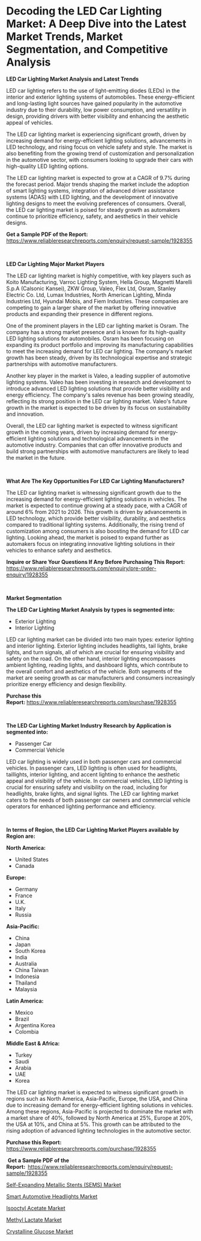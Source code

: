 <p><h1>Decoding the LED Car Lighting Market: A Deep Dive into the Latest Market Trends, Market Segmentation, and Competitive Analysis</h1></p><p><strong>LED Car Lighting Market Analysis and Latest Trends</strong></p>
<p><p>LED car lighting refers to the use of light-emitting diodes (LEDs) in the interior and exterior lighting systems of automobiles. These energy-efficient and long-lasting light sources have gained popularity in the automotive industry due to their durability, low power consumption, and versatility in design, providing drivers with better visibility and enhancing the aesthetic appeal of vehicles.</p><p>The LED car lighting market is experiencing significant growth, driven by increasing demand for energy-efficient lighting solutions, advancements in LED technology, and rising focus on vehicle safety and style. The market is also benefiting from the growing trend of customization and personalization in the automotive sector, with consumers looking to upgrade their cars with high-quality LED lighting options.</p><p>The LED car lighting market is expected to grow at a CAGR of 9.7% during the forecast period. Major trends shaping the market include the adoption of smart lighting systems, integration of advanced driver assistance systems (ADAS) with LED lighting, and the development of innovative lighting designs to meet the evolving preferences of consumers. Overall, the LED car lighting market is poised for steady growth as automakers continue to prioritize efficiency, safety, and aesthetics in their vehicle designs.</p></p>
<p><strong>Get a Sample PDF of the Report:&nbsp;</strong> <a href="https://www.reliableresearchreports.com/enquiry/request-sample/1928355">https://www.reliableresearchreports.com/enquiry/request-sample/1928355</a></p>
<p>&nbsp;</p>
<p><strong>LED Car Lighting Major Market Players</strong></p>
<p><p>The LED car lighting market is highly competitive, with key players such as Koito Manufacturing, Varroc Lighting System, Hella Group, Magnetti Marelli S.p.A (Calsonic Kansei), ZKW Group, Valeo, Flex Ltd, Osram, Stanley Electric Co. Ltd, Lumax Industries, North American Lighting, Minda Industries Ltd, Hyundai Mobis, and Fiem Industries. These companies are competing to gain a larger share of the market by offering innovative products and expanding their presence in different regions.</p><p>One of the prominent players in the LED car lighting market is Osram. The company has a strong market presence and is known for its high-quality LED lighting solutions for automobiles. Osram has been focusing on expanding its product portfolio and improving its manufacturing capabilities to meet the increasing demand for LED car lighting. The company's market growth has been steady, driven by its technological expertise and strategic partnerships with automotive manufacturers.</p><p>Another key player in the market is Valeo, a leading supplier of automotive lighting systems. Valeo has been investing in research and development to introduce advanced LED lighting solutions that provide better visibility and energy efficiency. The company's sales revenue has been growing steadily, reflecting its strong position in the LED car lighting market. Valeo's future growth in the market is expected to be driven by its focus on sustainability and innovation.</p><p>Overall, the LED car lighting market is expected to witness significant growth in the coming years, driven by increasing demand for energy-efficient lighting solutions and technological advancements in the automotive industry. Companies that can offer innovative products and build strong partnerships with automotive manufacturers are likely to lead the market in the future.</p></p>
<p>&nbsp;</p>
<p><strong>What Are The Key Opportunities For LED Car Lighting Manufacturers?</strong></p>
<p><p>The LED car lighting market is witnessing significant growth due to the increasing demand for energy-efficient lighting solutions in vehicles. The market is expected to continue growing at a steady pace, with a CAGR of around 6% from 2021 to 2026. This growth is driven by advancements in LED technology, which provide better visibility, durability, and aesthetics compared to traditional lighting systems. Additionally, the rising trend of customization among consumers is also boosting the demand for LED car lighting. Looking ahead, the market is poised to expand further as automakers focus on integrating innovative lighting solutions in their vehicles to enhance safety and aesthetics.</p></p>
<p><strong>Inquire or Share Your Questions If Any Before Purchasing This Report:</strong> <a href="https://www.reliableresearchreports.com/enquiry/pre-order-enquiry/1928355">https://www.reliableresearchreports.com/enquiry/pre-order-enquiry/1928355</a></p>
<p>&nbsp;</p>
<p><strong>Market Segmentation</strong></p>
<p><strong>The LED Car Lighting Market Analysis by types is segmented into:</strong></p>
<p><ul><li>Exterior Lighting</li><li>Interior Lighting</li></ul></p>
<p><p>LED car lighting market can be divided into two main types: exterior lighting and interior lighting. Exterior lighting includes headlights, tail lights, brake lights, and turn signals, all of which are crucial for ensuring visibility and safety on the road. On the other hand, interior lighting encompasses ambient lighting, reading lights, and dashboard lights, which contribute to the overall comfort and aesthetics of the vehicle. Both segments of the market are seeing growth as car manufacturers and consumers increasingly prioritize energy efficiency and design flexibility.</p></p>
<p><strong>Purchase this Report:&nbsp;</strong><a href="https://www.reliableresearchreports.com/purchase/1928355">https://www.reliableresearchreports.com/purchase/1928355</a></p>
<p>&nbsp;</p>
<p><strong>The LED Car Lighting Market Industry Research by Application is segmented into:</strong></p>
<p><ul><li>Passenger Car</li><li>Commercial Vehicle</li></ul></p>
<p><p>LED car lighting is widely used in both passenger cars and commercial vehicles. In passenger cars, LED lighting is often used for headlights, taillights, interior lighting, and accent lighting to enhance the aesthetic appeal and visibility of the vehicle. In commercial vehicles, LED lighting is crucial for ensuring safety and visibility on the road, including for headlights, brake lights, and signal lights. The LED car lighting market caters to the needs of both passenger car owners and commercial vehicle operators for enhanced lighting performance and efficiency.</p></p>
<p>&nbsp;</p>
<p><strong>In terms of Region, the LED Car Lighting Market Players available by Region are:</strong></p>
<p>
    <p> <strong> North America: </strong>
        <ul>
            <li>United States</li>
            <li>Canada</li>
        </ul>
        </p> 
    <p> <strong> Europe: </strong>
        <ul>
            <li>Germany</li>
            <li>France</li>
            <li>U.K.</li>
            <li>Italy</li>
            <li>Russia</li>
        </ul>
        </p> 
    <p> <strong> Asia-Pacific: </strong>
        <ul>
            <li>China</li>
            <li>Japan</li>
            <li>South Korea</li>
            <li>India</li>
            <li>Australia</li>
            <li>China Taiwan</li>
            <li>Indonesia</li>
            <li>Thailand</li>
            <li>Malaysia</li>
        </ul>
        </p> 
    <p> <strong> Latin America: </strong>
        <ul>
            <li>Mexico</li>
            <li>Brazil</li>
            <li>Argentina Korea</li>
            <li>Colombia</li>
        </ul>
        </p> 
    <p> <strong> Middle East & Africa: </strong>
        <ul>
            <li>Turkey</li>
            <li>Saudi</li>
            <li>Arabia</li>
            <li>UAE</li>
            <li>Korea</li>
        </ul>
    </p>
    </p>
<p><p>The LED car lighting market is expected to witness significant growth in regions such as North America, Asia-Pacific, Europe, the USA, and China due to increasing demand for energy-efficient lighting solutions in vehicles. Among these regions, Asia-Pacific is projected to dominate the market with a market share of 40%, followed by North America at 25%, Europe at 20%, the USA at 10%, and China at 5%. This growth can be attributed to the rising adoption of advanced lighting technologies in the automotive sector.</p></p>
<p><strong>Purchase this Report: </strong><a href="https://www.reliableresearchreports.com/purchase/1928355">https://www.reliableresearchreports.com/purchase/1928355</a></p>
<p>&nbsp;<strong>Get a Sample PDF of the Report:&nbsp;&nbsp;</strong><a href="https://www.reliableresearchreports.com/enquiry/request-sample/1928355">https://www.reliableresearchreports.com/enquiry/request-sample/1928355</a></p>
<p><strong></strong></p>
<p><p><a href="https://rainy-horn-d69.notion.site/Self-Expanding-Metallic-Stents-SEMS-Market-Size-Focuses-on-Market-Dynamics-In-Depth-Analysis-and--67836a33291c4b98ac5d088da0338735">Self-Expanding Metallic Stents (SEMS) Market</a></p><p><a href="https://github.com/ruddyyedelwadw/Market-Research-Report-List-1/blob/main/smart-automotive-headlights-market.md">Smart Automotive Headlights Market</a></p><p><a href="https://woozy-pyroraptor-a1f.notion.site/Isooctyl-Acetate-Market-Centers-on-Aspects-such-as-Market-Growth-Market-Share-Market-Opportunity--2af4b96f1a764f5cacc23dc6635acca5">Isooctyl Acetate Market</a></p><p><a href="https://view.publitas.com/reportprime-1/methyl-lactate-market-research-report-the-key-to-successful-business-strategy-forecasted-for-period-from-2024-2031/">Methyl Lactate Market</a></p><p><a href="https://view.publitas.com/reportprime-1/decoding-the-crystalline-glucose-market-a-deep-dive-into-the-latest-market-trends-market-segmentation-and-competitive-analysis/">Crystalline Glucose Market</a></p></p>